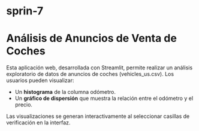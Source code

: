 # sprin-7
# Análisis de Anuncios de Venta de Coches

Esta aplicación web, desarrollada con Streamlit, permite realizar un análisis exploratorio de datos de anuncios de coches (vehicles_us.csv). Los usuarios pueden visualizar:

- Un **histograma** de la columna odómetro.
- Un **gráfico de dispersión** que muestra la relación entre el odómetro y el precio.

Las visualizaciones se generan interactivamente al seleccionar casillas de verificación en la interfaz.

